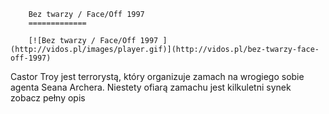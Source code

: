 
        Bez twarzy / Face/Off 1997 
        =============
        
        [![Bez twarzy / Face/Off 1997 ](http://vidos.pl/images/player.gif)](http://vidos.pl/bez-twarzy-face-off-1997)
        
        
 Castor Troy jest terrorystą, który organizuje zamach na wrogiego sobie agenta Seana Archera. Niestety ofiarą zamachu jest kilkuletni synek zobacz pełny opis
    